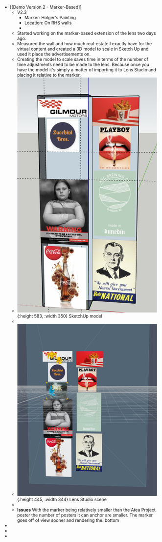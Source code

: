 - [[Demo Version 2 - Marker-Based]]
	- V2.3
		- Marker: Holger's Painting
		- Location: On RHS walls
		-
	- Started working on the marker-based extension of the lens two days ago.
	- Measured the wall and how much real-estate I exactly have for the virtual content and created a 3D model to scale in Sketch Up and used it place the advertisements on.
	- Creating the model to scale saves time in terms of the number of time adjustments need to be made to the lens.  Because once you have the model it's simply a matter of importing it to Lens Studio and placing it relative to the marker.
	- ![image.png](../assets/image_1671799289519_0.png){:height 583, :width 350}
	  SketchUp model
	-
	- ![thumbnail_image.png](../assets/thumbnail_image_1671799431584_0.png){:height 445, :width 344}
	  Lens Studio scene
	-
	- **Issues** With the marker being relatively smaller than the Atea Project poster the number of posters it can anchor are smaller. The marker goes off of view sooner and rendering the. bottom
-
-
-